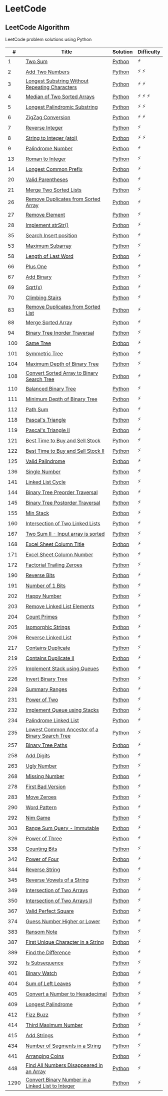 # LeetCode

## LeetCode Algorithm

LeetCode problem solutions using Python

| #    | Title                                                                                                                                 | Solution                                                                      | Difficulty        |
|------|---------------------------------------------------------------------------------------------------------------------------------------|-------------------------------------------------------------------------------|-------------------|
|1|[Two Sum](https://leetcode.com/problems/two-sum/)|[Python](./Algorithms/Easy/two_sum.py)|:zap:|
|2|[Add Two Numbers](https://leetcode.com/problems/add-two-numbers/)|[Python](./Algorithms/Medium/add_two_numbers.py)|:zap: :zap:|
|3|[Longest Substring Without Repeating Characters](https://leetcode.com/problems/longest-substring-without-repeating-characters/)|[Python](./Algorithms/Medium/longest_substring_without_repeating_char.py)|:zap: :zap:|
|4|[Median of Two Sorted Arrays](https://leetcode.com/problems/median-of-two-sorted-arrays/)|[Python](./Algorithms/Hard/median_of_two_array.py)|:zap: :zap: :zap:|
|5|[Longest Palindromic Substring](https://leetcode.com/problems/longest-palindromic-substring/)|[Python](./Algorithms/Medium/longest_palindrome_substring.py)|:zap: :zap:|
|6|[ZigZag Conversion](https://leetcode.com/problems/zigzag-conversion/)|[Python](./Algorithms/Medium/zigzag_conversion.py)|:zap: :zap:|
|7|[Reverse Integer](https://leetcode.com/problems/reverse-integer/)|[Python](./Algorithms/Easy/reverse_integer.py)|:zap:|
|8|[String to Integer (atoi)](https://leetcode.com/problems/string-to-integer-atoi/)|[Python](./Algorithms/Medium/string_to_integer.py)|:zap: :zap:|
|9|[Palindrome Number](https://leetcode.com/problems/palindrome-number/)|[Python](./Algorithms/Easy/palindrome_number.py)|:zap:|
|13|[Roman to Integer](https://leetcode.com/problems/roman-to-integer/)|[Python](./Algorithms/Easy/roman_to_integer.py)|:zap:|
|14|[Longest Common Prefix](https://leetcode.com/problems/longest-common-prefix/)|[Python](./Algorithms/Easy/longest_common_prefix.py)|:zap:|
|20|[Valid Parentheses](https://leetcode.com/problems/valid-parentheses/)|[Python](./Algorithms/Easy/valid_parentheses.py)|:zap:|
|21|[Merge Two Sorted Lists](https://leetcode.com/problems/merge-two-sorted-lists/)|[Python](./Algorithms/Easy/merge_sorted_linked_list.py)|:zap:|
|26|[Remove Duplicates from Sorted Array](https://leetcode.com/problems/remove-duplicates-from-sorted-array/)|[Python](./Algorithms/Easy/remove_duplicate_from_sorted_array.py)|:zap:|
|27|[Remove Element](https://leetcode.com/problems/remove-element/)|[Python](./Algorithms/Easy/remove_element.py)|:zap:|
|28|[Implement strStr()](https://leetcode.com/problems/implement-strstr)|[Python](./Algorithms/Easy/implement_str_.py)|:zap:|
|35|[Search Insert position](https://leetcode.com/problems/search-insert-position/)|[Python](./Algorithms/Easy/search_insert_position.py)|:zap:|
|53|[Maximum Subarray](https://leetcode.com/problems/maximum-subarray/)|[Python](./Algorithms/Easy/maximum_subarray.py)|:zap:|
|58|[Length of Last Word](https://leetcode.com/problems/length-of-last-word/)|[Python](./Algorithms/Easy/length_of_last_word.py)|:zap:|
|66|[Plus One](https://leetcode.com/problems/plus-one/)|[Python](./Algorithms/Easy/plus_one.py)|:zap:|
|67|[Add Binary](https://leetcode.com/problems/add-binary/)|[Python](./Algorithms/Easy/add_binary.py)|:zap:|
|69|[Sqrt(x)](https://leetcode.com/problems/sqrtx/)|[Python](./Algorithms/Easy/sqrtx.py)|:zap:|
|70|[Climbing Stairs](https://leetcode.com/problems/climbing-stairs/)|[Python](./Algorithms/Easy/climbing_stairs.py)|:zap:|
|83|[Remove Duplicates from Sorted List](https://leetcode.com/problems/remove-duplicates-from-sorted-list/)|[Python](./Algorithms/Easy/remove_duplicates_from_sorted_list.py)|:zap:|
|88|[Merge Sorted Array](https://leetcode.com/problems/merge-sorted-array/)|[Python](./Algorithms/Easy/merge_sorted_array.py)|:zap:|
|94|[Binary Tree Inorder Traversal](https://leetcode.com/problems/binary-tree-inorder-traversal/)|[Python](./Algorithms/Easy/binary_tree_inorder_traversal.py)|:zap:|
|100|[Same Tree](https://leetcode.com/problems/same-tree/)|[Python](./Algorithms/Easy/same_tree.py)|:zap:|
|101|[Symmetric Tree](https://leetcode.com/problems/symmetric-tree/)|[Python](./Algorithms/Easy/symmetric_tree.py)|:zap:|
|104|[Maximum Depth of Binary Tree](https://leetcode.com/problems/maximum-depth-of-binary-tree/)|[Python](./Algorithms/Easy/maximum_depth_of_binary_tree.py)|:zap:|
|108|[Convert Sorted Array to Binary Search Tree](https://leetcode.com/problems/convert-sorted-array-to-binary-search-tree/)|[Python](./Algorithms/Easy/convert_sorted_array_to_binary_search_tree.py)|:zap:|
|110|[Balanced Binary Tree](https://leetcode.com/problems/balanced-binary-tree/)|[Python](./Algorithms/Easy/balanced_binary_tree.py)|:zap:|
|111|[Minimum Depth of Binary Tree](https://leetcode.com/problems/minimum-depth-of-binary-tree/)|[Python](./Algorithms/Easy/minimum_depth_of_binary_tree.py)|:zap:|
|112|[Path Sum](https://leetcode.com/problems/path-sum/)|[Python](./Algorithms/Easy/path_sum.py)|:zap:|
|118|[Pascal's Triangle](https://leetcode.com/problems/pascals-triangle/)|[Python](./Algorithms/Easy/pascal's_triangle.py)|:zap:|
|119|[Pascal's Triangle II](https://leetcode.com/problems/pascals-triangle-ii/)|[Python](./Algorithms/Easy/pascal's_triangle_ii.py)|:zap:|
|121|[Best Time to Buy and Sell Stock](https://leetcode.com/problems/best-time-to-buy-and-sell-stock/)|[Python](./Algorithms/Easy/best_time_to_buy_and_sell_stock.py)|:zap:|
|122|[Best Time to Buy and Sell Stock II](https://leetcode.com/problems/best-time-to-buy-and-sell-stock-ii/)|[Python](./Algorithms/Easy/best_time_to_buy_and_sell_stock_ii.py)|:zap:|
|125|[Valid Palindrome](https://leetcode.com/problems/valid-palindrome/)|[Python](./Algorithms/Easy/valid_palindrome.py)|:zap:|
|136|[Single Number](https://leetcode.com/problems/single-number/)|[Python](./Algorithms/Easy/single_number.py)|:zap:|
|141|[Linked List Cycle](https://leetcode.com/problems/linked-list-cycle/)|[Python](./Algorithms/Easy/linked_list_cycle.py)|:zap:|
|144|[Binary Tree Preorder Traversal](https://leetcode.com/problems/binary-tree-preorder-traversal/)|[Python](./Algorithms/Easy/binary_tree_preorder_traversal.py)|:zap:|
|145|[Binary Tree Postorder Traversal](https://leetcode.com/problems/binary-tree-postorder-traversal/)|[Python](./Algorithms/Easy/binary_tree_postorder_traversal.py)|:zap:|
|155|[Min Stack](https://leetcode.com/problems/min-stack/)|[Python](./Algorithms/Easy/min_stack.py)|:zap:|
|160|[Intersection of Two Linked Lists](https://leetcode.com/problems/intersection-of-two-linked-lists/)|[Python](./Algorithms/Easy/intersection_of_two_linked_lists.py)|:zap:|
|167|[Two Sum II - Input array is sorted](https://leetcode.com/problems/two-sum-ii-input-array-is-sorted/)|[Python](./Algorithms/Easy/two_sum_ii_-_input_array_is_sorted.py)|:zap:|
|168|[Excel Sheet Column Title](https://leetcode.com/problems/excel-sheet-column-title/)|[Python](./Algorithms/Easy/excel_sheet_column_title.py)|:zap:|
|171|[Excel Sheet Column Number](https://leetcode.com/problems/excel-sheet-column-number/)|[Python](./Algorithms/Easy/excel_sheet_column_number.py)|:zap:|
|172|[Factorial Trailing Zeroes](https://leetcode.com/problems/factorial-trailing-zeroes/)|[Python](./Algorithms/Easy/factorial_trailing_zeroes.py)|:zap:|
|190|[Reverse Bits](https://leetcode.com/problems/reverse-bits/)|[Python](./Algorithms/Easy/reverse_bits.py)|:zap:|
|191|[Number of 1 Bits](https://leetcode.com/problems/number-of-1-bits/)|[Python](./Algorithms/Easy/number_of_1_bits.py)|:zap:|
|202|[Happy Number](https://leetcode.com/problems/happy-number/)|[Python](./Algorithms/Easy/happy_number.py)|:zap:|
|203|[Remove Linked List Elements](https://leetcode.com/problems/remove-linked-list-elements/)|[Python](./Algorithms/Easy/remove_linked_list_elements.py)|:zap:|
|204|[Count Primes](https://leetcode.com/problems/count-primes/)|[Python](./Algorithms/Easy/count_primes.py)|:zap:|
|205|[Isomorphic Strings](https://leetcode.com/problems/isomorphic-strings/)|[Python](./Algorithms/Easy/isomorphic_strings.py)|:zap:|
|206|[Reverse Linked List](https://leetcode.com/problems/reverse-linked-list/)|[Python](./Algorithms/Easy/reverse_linked_list.py)|:zap:|
|217|[Contains Duplicate](https://leetcode.com/problems/contains-duplicate/)|[Python](./Algorithms/Easy/contains_duplicate.py)|:zap:|
|219|[Contains Duplicate II](https://leetcode.com/problems/contains-duplicate-ii/)|[Python](./Algorithms/Easy/contains_duplicate_ii.py)|:zap:|
|225|[Implement Stack using Queues](https://leetcode.com/problems/implement-stack-using-queues/)|[Python](./Algorithms/Easy/implement_stack_using_queues.py)|:zap:|
|226|[Invert Binary Tree](https://leetcode.com/problems/invert-binary-tree/)|[Python](./Algorithms/Easy/invert_binary_tree.py)|:zap:|
|228|[Summary Ranges](https://leetcode.com/problems/summary-ranges/)|[Python](./Algorithms/Easy/summary_ranges.py)|:zap:|
|231|[Power of Two](https://leetcode.com/problems/power-of-two/)|[Python](./Algorithms/Easy/power_of_two.py)|:zap:|
|232|[Implement Queue using Stacks](https://leetcode.com/problems/implement-queue-using-stacks/)|[Python](./Algorithms/Easy/implement_queue_using_stacks.py)|:zap:|
|234|[Palindrome Linked List](https://leetcode.com/problems/palindrome-linked-list/)|[Python](./Algorithms/Easy/palindrome_linked_list.py)|:zap:|
|235|[Lowest Common Ancestor of a Binary Search Tree](https://leetcode.com/problems/lowest-common-ancestor-of-a-binary-search-tree/)|[Python](./Algorithms/Easy/lowest_common_ancestor_of_a_binary_search_tree.py)|:zap:|
|257|[Binary Tree Paths](https://leetcode.com/problems/binary-tree-paths/)|[Python](./Algorithms/Easy/binary_tree_paths.py)|:zap:|
|258|[Add Digits](https://leetcode.com/problems/add-digits/)|[Python](./Algorithms/Easy/add_digits.py)|:zap:|
|263|[Ugly Number](https://leetcode.com/problems/ugly-number/)|[Python](./Algorithms/Easy/ugly_number.py)|:zap:|
|268|[Missing Number](https://leetcode.com/problems/missing-number/)|[Python](./Algorithms/Easy/missing_number.py)|:zap:|
|278|[First Bad Version](https://leetcode.com/problems/first-bad-version/)|[Python](./Algorithms/Easy/first_bad_version.py)|:zap:|
|283|[Move Zeroes](https://leetcode.com/problems/move-zeroes/)|[Python](./Algorithms/Easy/move_zeroes.py)|:zap:|
|290|[Word Pattern](https://leetcode.com/problems/word-pattern/)|[Python](./Algorithms/Easy/word_pattern.py)|:zap:|
|292|[Nim Game](https://leetcode.com/problems/nim-game/)|[Python](./Algorithms/Easy/nim_game.py)|:zap:|
|303|[Range Sum Query - Immutable](https://leetcode.com/problems/range-sum-query-immutable/)|[Python](./Algorithms/Easy/range_sum_query_-_immutable.py)|:zap:|
|326|[Power of Three](https://leetcode.com/problems/power-of-three/)|[Python](./Algorithms/Easy/power_of_three.py)|:zap:|
|338|[Counting Bits](https://leetcode.com/problems/counting-bits/)|[Python](./Algorithms/Easy/counting_bits.py)|:zap:|
|342|[Power of Four](https://leetcode.com/problems/power-of-four/)|[Python](./Algorithms/Easy/power_of_four.py)|:zap:|
|344|[Reverse String](https://leetcode.com/problems/reverse-string/)|[Python](./Algorithms/Easy/reverse_string.py)|:zap:|
|345|[Reverse Vowels of a String](https://leetcode.com/problems/reverse-vowels-of-a-string/)|[Python](./Algorithms/Easy/reverse_vowels_of_a_string.py)|:zap:|
|349|[Intersection of Two Arrays](https://leetcode.com/problems/intersection-of-two-arrays/)|[Python](./Algorithms/Easy/intersection_of_two_arrays.py)|:zap:|
|350|[Intersection of Two Arrays II](https://leetcode.com/problems/intersection-of-two-arrays-ii/)|[Python](./Algorithms/Easy/intersection_of_two_arrays_ii.py)|:zap:|
|367|[Valid Perfect Square](https://leetcode.com/problems/valid-perfect-square/)|[Python](./Algorithms/Easy/valid_perfect_square.py)|:zap:|
|374|[Guess Number Higher or Lower](https://leetcode.com/problems/guess-number-higher-or-lower/)|[Python](./Algorithms/Easy/guess_number_higher_or_lower.py)|:zap:|
|383|[Ransom Note](https://leetcode.com/problems/ransom-note/)|[Python](./Algorithms/Easy/ransom_note.py)|:zap:|
|387|[First Unique Character in a String](https://leetcode.com/problems/first-unique-character-in-a-string/)|[Python](./Algorithms/Easy/first_unique_character_in_a_string.py)|:zap:|
|389|[Find the Difference](https://leetcode.com/problems/find-the-difference/)|[Python](./Algorithms/Easy/find_the_difference.py)|:zap:|
|392|[Is Subsequence](https://leetcode.com/problems/is-subsequence/)|[Python](./Algorithms/Easy/is_subsequence.py)|:zap:|
|401|[Binary Watch](https://leetcode.com/problems/binary-watch)|[Python](./Algorithms/Easy/binary_watch.py)|:zap:|
|404|[Sum of Left Leaves](https://leetcode.com/problems/sum-of-left-leaves/)|[Python](./Algorithms/Easy/sum_of_left_leaves.py)|:zap:|
|405|[Convert a Number to Hexadecimal](https://leetcode.com/problems/convert-a-number-to-hexadecimal/)|[Python](./Algorithms/Easy/convert_a_number_to_hexadecimal.py)|:zap:|
|409|[Longest Palindrome](https://leetcode.com/problems/longest-palindrome/)|[Python](./Algorithms/Easy/longest_palindrome.py)|:zap:|
|412|[Fizz Buzz](https://leetcode.com/problems/fizz-buzz/)|[Python](./Algorithms/Easy/fizz_buzz.py)|:zap:|
|414|[Third Maximum Number](https://leetcode.com/problems/third-maximum-number/)|[Python](./Algorithms/Easy/third_maximum_number.py)|:zap:|
|415|[Add Strings](https://leetcode.com/problems/add-strings)|[Python](./Algorithms/Easy/add_strings.py)|:zap:|
|434|[Number of Segments in a String](https://leetcode.com/problems/number-of-segments-in-a-string/)|[Python](./Algorithms/Easy/number_of_segments_in_a_string.py)|:zap:|
|441|[Arranging Coins](https://leetcode.com/problems/arranging-coins/)|[Python](./Algorithms/Easy/arranging_coins.py)|:zap:|
|448|[Find All Numbers Disappeared in an Array](https://leetcode.com/problems/find-all-numbers-disappeared-in-an-array/)|[Python](./Algorithms/Easy/find_all_numbers_disappeared_in_an_array.py)|:zap:|
|1290|[Convert Binary Number in a Linked List to Integer](https://leetcode.com/problems/convert-binary-number-in-a-linked-list-to-integer/)|[Python](./Algorithms/Easy/binary_linked_list_to_integer.py)|:zap:|
